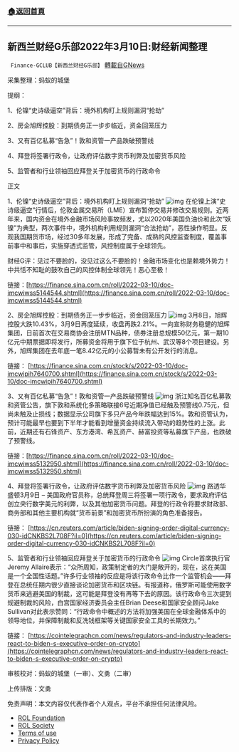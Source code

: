 ###  [:house:返回首頁](https://github.com/ourhimalayas/txt)
---


## 新西兰财经G乐部2022年3月10日:财经新闻整理
` Finance-GCLUB【新西兰财经G乐部】` [轉載自GNews](https://gnews.org/zh-hans/2138638/)

采集整理：蚂蚁的城堡

提纲：

1、伦镍“史诗级逼空”背后：境外机构盯上规则漏洞“抢劫”

2、房企旭辉控股：到期债务正一步步临近，资金回笼压力

3、又有百亿私募“告急”！敦和资管一产品跌破预警线

4、拜登将签署行政令，让政府评估数字货币利弊及加密货币风险

5、监管者和行业领袖回应拜登关于加密货币的行政命令

正文

1、伦镍“史诗级逼空”背后：境外机构盯上规则漏洞“抢劫”
![img](https://media.gettr.com/group13/origin/2022/03/10/03/83e51bf0-2ff5-44c8-2ee2-3a077bb9cb48/b1963d5ff300b7331c80db53fd771a6f_500x0.png)
在伦镍上演“史诗级逼空”行情后，伦敦金属交易所（LME）宣布暂停交易并修改交易规则。近两年来，国内资金在境外金融市场风险事故频发，尤以2020年美国负油价和此次“妖镍”为典型，两次事件中，境外机构利用规则漏洞“合法抢劫”，恶性操作明显。反观我国期货市场，经过30多年发展，形成了完备、成熟的风控监查制度，覆盖事前事中和事后，实施穿透式监管，风控制度属于全球领先。

财经G评：见过不要脸的，没见过这么不要脸的！金融市场变化也是赖境外势力！中共恬不知耻的鼓吹自己的风控体制全球领先！恶心至极！

链接：[https://finance.sina.com.cn/roll/2022-03-10/doc-imcwiwss5144544.shtml](https://finance.sina.com.cn/roll/2022-03-10/doc-imcwiwss5144544.shtml)

2、房企旭辉控股：到期债务正一步步临近，资金回笼压力
![img](https://media.gettr.com/group24/origin/2022/03/10/03/31861990-88fa-f693-df23-eb03a9e9e0a1/a653ba09a6a70f4de5c6eca3183042dc_500x0.png)
3月8日，旭辉控股大跌10.43%，3月9日再度延续，收盘再跌2.21%。一向宣称财务稳健的旭辉集团，日前首次在交易商协会注册MTN品种，债券注册总规模50亿元，第一期10亿元中期票据即将发行，所募资金将用于旗下位于杭州、武汉等8个项目建设。另外，旭辉集团在去年底一笔8.42亿元的小公募暂未有公开发行的消息。

链接： [https://finance.sina.com.cn/stock/s/2022-03-10/doc-imcwipih7640700.shtml](https://finance.sina.com.cn/stock/s/2022-03-10/doc-imcwipih7640700.shtml)

3、又有百亿私募“告急”！敦和资管一产品跌破预警线
![img](https://media.gettr.com/group43/origin/2022/03/10/03/0cb6d105-accb-45e5-6200-ee2de5b66b10/3b5c6f6a742fb065bec8b0b5b0f55d99_500x0.png)
浙江知名百亿私募敦和资管公告，旗下敦和系统化多策略联接6号近期净值已经触及预警线0.75元，但尚未触及止损线；数据显示公司旗下多只产品今年跌幅达到15%。敦和资管认为，预计可能最早也要到下半年才能看到增量资金持续流入带动的趋势性的上涨。此前，近期还有石锋资产、东方港湾、希瓦资产、赫富投资等私募旗下产品，也跌破了预警线。

链接：[https://finance.sina.com.cn/roll/2022-03-10/doc-imcwiwss5132950.shtml](https://finance.sina.com.cn/roll/2022-03-10/doc-imcwiwss5132950.shtml)

4、拜登将签署行政令，让政府评估数字货币利弊及加密货币风险
![img](https://media.gettr.com/group30/origin/2022/03/10/03/d8aecaf7-d243-4e39-044b-ad2a459d3905/5af3d1f6b8db7ad4a531d4905231e737_500x0.png)
路透华盛顿3月9日 – 美国政府官员称，总统拜登周三将签署一项行政令，要求政府评估创立央行数字美元的利弊，以及其他加密货币问题。拜登的行政令将要求财政部、商务部和其他主要机构就“货币前景”和加密货币所扮演的角色准备报告。

链接： [https://cn.reuters.com/article/biden-signing-order-digital-currency-030-idCNKBS2L708F?il=0](https://cn.reuters.com/article/biden-signing-order-digital-currency-030-idCNKBS2L708F?il=0)

5、监管者和行业领袖回应拜登关于加密货币的行政命令
![img](https://media.gettr.com/group18/origin/2022/03/10/03/9552b5be-2390-d362-0ad5-da925b9f5934/3cafc1b0087ac9e48a3437754dadc469_500x0.png)
Circle首席执行官Jeremy Allaire表示：“众所周知，政策制定者的大门是敞开的，现在，这在美国是一个全国性话题。”许多行业领袖的反应是将该行政命令比作一个监管机会——拜登在总统任期内很少直接谈论加密货币和区块链。有报道称，俄罗斯可能使用数字货币来逃避美国的制裁，这可能是拜登没有再等下去的原因。该行政命令三次提到规避制裁的风险，白宫国家经济委员会主任Brian Deese和国家安全顾问Jake Sullivan对此表示赞同：“行政命令中概述的方法将加强美国在全球金融体系中的领导地位，并保障制裁和反洗钱框架等关键国家安全工具的长期效力。”

链接： [https://cointelegraphcn.com/news/regulators-and-industry-leaders-react-to-biden-s-executive-order-on-crypto](https://cointelegraphcn.com/news/regulators-and-industry-leaders-react-to-biden-s-executive-order-on-crypto)

审核校对：蚂蚁的城堡（一审）、文勇（二审）

上传排版：文勇

 

免责声明：本文内容仅代表作者个人观点，平台不承担任何法律风险。

- [ROL Foundation](https://rolfoundation.org/)
- [ROL Society](https://rolsociety.org/)
- [Terms of use](https://gnews.org/terms-of-use-3/)
- [Privacy Policy](https://gnews.org/privacy-policy/)
